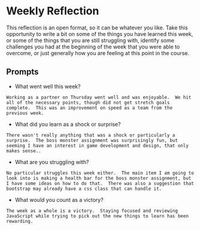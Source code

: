 # Weekly Reflection
This reflection is an open format, so it can be whatever you like. Take this opportunity to write a bit on some of the things you have learned this week, or some of the things that you are still struggling with, identify some challenges you had at the beginning of the week that you were able to overcome, or just generally how you are feeling at this point in the course.

## Prompts
- What went well this week?
````
Working as a partner on Thursday went well and was enjoyable.  We hit all of the necessary points, though did not get stretch goals complete.  This was an improvement on speed as a team from the previous week.
````
- What did you learn as a shock or surprise?
````
There wasn't really anything that was a shock or particularly a surprise.  The boss monster assignment was surprisingly fun, but seeming I have an interest in game development and design, that only makes sense..
````
- What are you struggling with?
````
No particular struggles this week either.  The main item I am going to look into is making a health bar for the boss monster assignment, but I have some ideas on how to do that.  There was also a suggestion that bootstrap may already have a css class that can handle it.
````
- What would you count as a victory?
````
The week as a whole is a victory.  Staying focused and reviewing JavaScript while trying to pick out the new things to learn has been rewarding.
````